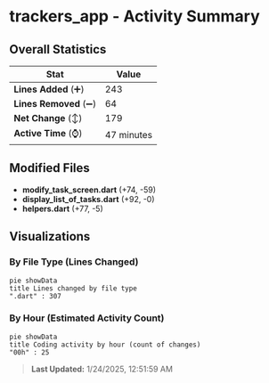 # trackers_app - Activity Summary 

## Overall Statistics

| Stat                   | Value                                                             |
| ---------------------- | ----------------------------------------------------------------- |
| **Lines Added** (➕)   | 243                                          |
| **Lines Removed** (➖) | 64                                        |
| **Net Change** (↕)    | 179                |
| **Active Time** (⌚)   | 47 minutes |


## Modified Files
- **modify_task_screen.dart** (+74, -59)
- **display_list_of_tasks.dart** (+92, -0)
- **helpers.dart** (+77, -5)

## Visualizations

### By File Type (Lines Changed)

```mermaid
pie showData
title Lines changed by file type
".dart" : 307
```

### By Hour (Estimated Activity Count)

```mermaid
pie showData
title Coding activity by hour (count of changes)
"00h" : 25
```


> **Last Updated:** 1/24/2025, 12:51:59 AM